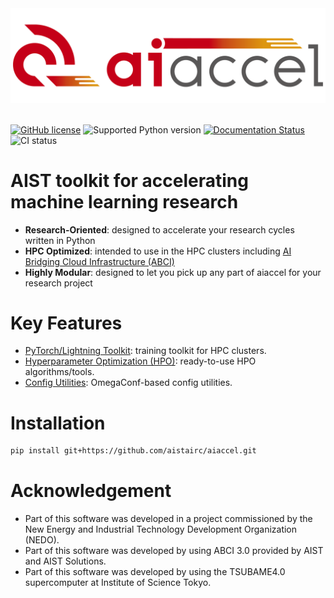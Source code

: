 <div align="center"><img src="https://raw.githubusercontent.com/aistairc/aiaccel/master/docs/image/logo_aiaccel.png" width="600"/></div>
<br />

[![GitHub license](https://img.shields.io/github/license/aistairc/aiaccel.svg)](https://github.com/aistairc/aiaccel)
![Supported Python version](https://img.shields.io/badge/Python-3.10-blue)
[![Documentation Status](https://github.com/aistairc/aiaccel/actions/workflows/publish_pages.yaml/badge.svg)](https://aistairc.github.io/aiaccel)
![CI status](https://github.com/aistairc/aiaccel/actions/workflows/ci.yaml/badge.svg)

# AIST toolkit for accelerating machine learning research

* **Research-Oriented**: designed to accelerate your research cycles written in Python
* **HPC Optimized**: intended to use in the HPC clusters including [AI Bridging Cloud Infrastructure (ABCI)](https://abci.ai/)
* **Highly Modular**: designed to let you pick up any part of aiaccel for your research project

# Key Features
* [PyTorch/Lightning Toolkit](https://aistairc.github.io/aiaccel/api_reference/torch.html): training toolkit for HPC clusters.
* [Hyperparameter Optimization (HPO)](https://aistairc.github.io/aiaccel/api_reference/hpo.html): ready-to-use HPO algorithms/tools.
* [Config Utilities](https://aistairc.github.io/aiaccel/api_reference/config.html): OmegaConf-based config utilities.


# Installation
```bash
pip install git+https://github.com/aistairc/aiaccel.git
```
       
# Acknowledgement
* Part of this software was developed in a project commissioned by the New Energy and Industrial Technology Development Organization (NEDO).
* Part of this software was developed by using ABCI 3.0 provided by AIST and AIST Solutions.
* Part of this software was developed by using the TSUBAME4.0 supercomputer at Institute of Science Tokyo.
